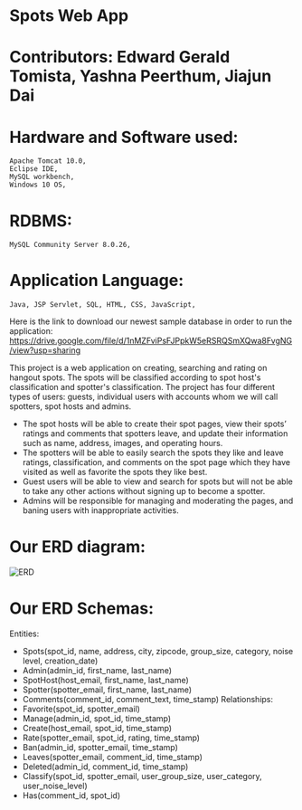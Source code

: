 # Spots Web App

# Contributors: Edward Gerald Tomista, Yashna Peerthum, Jiajun Dai

# Hardware and Software used:
	Apache Tomcat 10.0, 
	Eclipse IDE, 
	MySQL workbench, 
	Windows 10 OS, 

# RDBMS:
	MySQL Community Server 8.0.26, 

# Application Language:
	Java, JSP Servlet, SQL, HTML, CSS, JavaScript, 
  
Here is the link to download our newest sample database in order to run the application: https://drive.google.com/file/d/1nMZFviPsFJPpkW5eRSRQSmXQwa8FvgNG/view?usp=sharing

This project is a web application on creating, searching and rating on hangout spots. The spots will be classified according to spot host's classification and spotter's classification. 
The project has four different types of users: guests, individual users with accounts whom we will call spotters, spot hosts and admins. 
- The spot hosts will be able to create their spot pages, view their spots’ ratings and comments that spotters leave, and update their information such as name, address, images, and operating hours. 
- The spotters will be able to easily search the spots they like and leave ratings, classification, and comments on the spot page which they have visited as well as favorite the spots they like best. 
- Guest users will be able to view and search for spots but will not be able to take any other actions without signing up to become a spotter. 
- Admins will be responsible for managing and moderating the pages, and baning users with inappropriate activities.

# Our ERD diagram:
![ERD](https://user-images.githubusercontent.com/21046341/152704522-9027ed42-f8b9-422a-af96-446fdfd361e6.png)

# Our ERD Schemas:
Entities:
- Spots(spot_id, name, address, city, zipcode, group_size, category, noise level, creation_date)
- Admin(admin_id, first_name, last_name)
- SpotHost(host_email, first_name, last_name)
- Spotter(spotter_email, first_name, last_name)
- Comments(comment_id, comment_text, time_stamp)
Relationships:
- Favorite(spot_id, spotter_email)
- Manage(admin_id, spot_id, time_stamp)
- Create(host_email, spot_id, time_stamp)
- Rate(spotter_email, spot_id, rating, time_stamp)
- Ban(admin_id, spotter_email, time_stamp)
- Leaves(spotter_email, comment_id, time_stamp)
- Deleted(admin_id, comment_id, time_stamp)
- Classify(spot_id, spotter_email, user_group_size, user_category, user_noise_level)
- Has(comment_id, spot_id)
